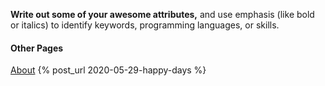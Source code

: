 __Write out some of your awesome attributes,__ and use emphasis (like bold or italics) to identify keywords, programming languages, or skills. 

#### Other Pages
[About](https://m.red.gs/about)
{% post_url 2020-05-29-happy-days %}